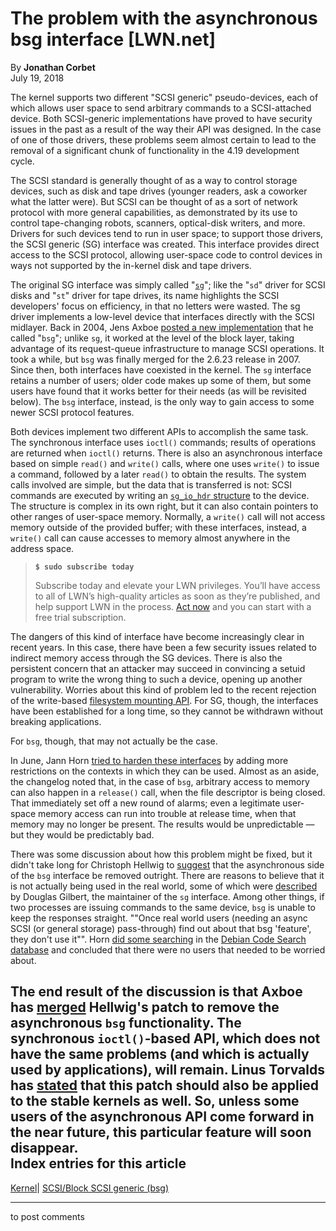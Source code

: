 # The problem with the asynchronous bsg interface [LWN.net]

By **Jonathan Corbet**  
July 19, 2018 

The kernel supports two different "SCSI generic" pseudo-devices, each of which allows user space to send arbitrary commands to a SCSI-attached device. Both SCSI-generic implementations have proved to have security issues in the past as a result of the way their API was designed. In the case of one of those drivers, these problems seem almost certain to lead to the removal of a significant chunk of functionality in the 4.19 development cycle. 

The SCSI standard is generally thought of as a way to control storage devices, such as disk and tape drives (younger readers, ask a coworker what the latter were). But SCSI can be thought of as a sort of network protocol with more general capabilities, as demonstrated by its use to control tape-changing robots, scanners, optical-disk writers, and more. Drivers for such devices tend to run in user space; to support those drivers, the SCSI generic (SG) interface was created. This interface provides direct access to the SCSI protocol, allowing user-space code to control devices in ways not supported by the in-kernel disk and tape drivers. 

The original SG interface was simply called "[`sg`](http://sg.danny.cz/sg/)"; like the "`sd`" driver for SCSI disks and "`st`" driver for tape drives, its name highlights the SCSI developers' focus on efficiency, in that no letters were wasted. The sg driver implements a low-level device that interfaces directly with the SCSI midlayer. Back in 2004, Jens Axboe [posted a new implementation](/Articles/96547/) that he called "`bsg`"; unlike `sg`, it worked at the level of the block layer, taking advantage of its request-queue infrastructure to manage SCSI operations. It took a while, but `bsg` was finally merged for the 2.6.23 release in 2007\. Since then, both interfaces have coexisted in the kernel. The `sg` interface retains a number of users; older code makes up some of them, but some users have found that it works better for their needs (as will be revisited below). The `bsg` interface, instead, is the only way to gain access to some newer SCSI protocol features. 

Both devices implement two different APIs to accomplish the same task. The synchronous interface uses `ioctl()` commands; results of operations are returned when `ioctl()` returns. There is also an asynchronous interface based on simple `read()` and `write()` calls, where one uses `write()` to issue a command, followed by a later `read()` to obtain the results. The system calls involved are simple, but the data that is transferred is not: SCSI commands are executed by writing an [`sg_io_hdr` structure](https://elixir.bootlin.com/linux/v4.17.8/source/include/scsi/sg.h#L43) to the device. The structure is complex in its own right, but it can also contain pointers to other ranges of user-space memory. Normally, a `write()` call will not access memory outside of the provided buffer; with these interfaces, instead, a `write()` call can cause accesses to memory almost anywhere in the address space. 

> **`$ sudo subscribe today`**
> 
> Subscribe today and elevate your LWN privileges. You’ll have access to all of LWN’s high-quality articles as soon as they’re published, and help support LWN in the process. [Act now](https://lwn.net/Promo/nst-sudo/claim) and you can start with a free trial subscription. 

The dangers of this kind of interface have become increasingly clear in recent years. In this case, there have been a few security issues related to indirect memory access through the SG devices. There is also the persistent concern that an attacker may succeed in convincing a setuid program to write the wrong thing to such a device, opening up another vulnerability. Worries about this kind of problem led to the recent rejection of the write-based [filesystem mounting API](/Articles/759499/). For SG, though, the interfaces have been established for a long time, so they cannot be withdrawn without breaking applications. 

For `bsg`, though, that may not actually be the case. 

In June, Jann Horn [tried to harden these interfaces](/ml/linux-kernel/20180615152335.208202-1-jannh@google.com/) by adding more restrictions on the contexts in which they can be used. Almost as an aside, the changelog noted that, in the case of `bsg`, arbitrary access to memory can also happen in a `release()` call, when the file descriptor is being closed. That immediately set off a new round of alarms; even a legitimate user-space memory access can run into trouble at release time, when that memory may no longer be present. The results would be unpredictable — but they would be predictably bad. 

There was some discussion about how this problem might be fixed, but it didn't take long for Christoph Hellwig to [suggest](/ml/linux-kernel/20180621123431.GA558@infradead.org/) that the asynchronous side of the `bsg` interface be removed outright. There are reasons to believe that it is not actually being used in the real world, some of which were [described](/ml/linux-kernel/90063ef3-68fa-e983-9b47-838e6076b0f4@interlog.com/) by Douglas Gilbert, the maintainer of the `sg` interface. Among other things, if two processes are issuing commands to the same device, `bsg` is unable to keep the responses straight. ""Once real world users (needing an async SCSI (or general storage) pass-through) find out about that bsg 'feature', they don't use it"". Horn [did some searching](/ml/linux-kernel/CAG48ez3BWeZkW5XG814K4o7p0KWXVm9Gpzh2rTthNei=4fhH-A@mail.gmail.com/) in the [Debian Code Search database](https://codesearch.debian.net/) and concluded that there were no users that needed to be worried about. 

The end result of the discussion is that Axboe has [merged](/Articles/760350/) Hellwig's patch to remove the asynchronous `bsg` functionality. The synchronous `ioctl()`-based API, which does not have the same problems (and which is actually used by applications), will remain. Linus Torvalds has [stated](/Articles/760351/) that this patch should also be applied to the stable kernels as well. So, unless some users of the asynchronous API come forward in the near future, this particular feature will soon disappear.  
Index entries for this article  
---  
[Kernel](/Kernel/Index)| [SCSI/Block SCSI generic (bsg)](/Kernel/Index#SCSI-Block_SCSI_generic_bsg)  
  


* * *

to post comments 
